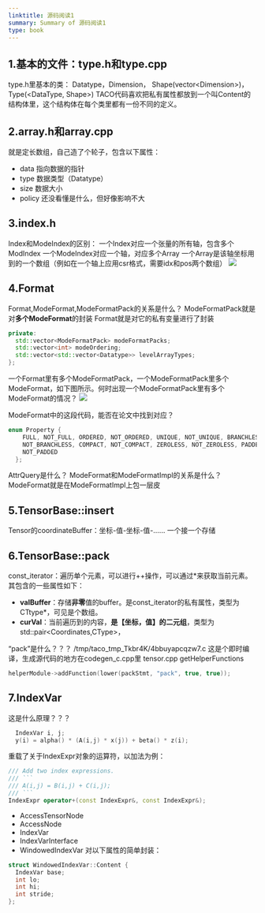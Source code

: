 ```yaml
---
linktitle: 源码阅读1
summary: Summary of 源码阅读1
type: book
---
```

## 1.基本的文件：type.h和type.cpp
type.h里基本的类：
Datatype，Dimension，
Shape(vector\<Dimension\>)，Type(\<DataType, Shape\>)
TACO代码喜欢把私有属性都放到一个叫Content的结构体里，这个结构体在每个类里都有一份不同的定义。

## 2.array.h和array.cpp
就是定长数组，自己造了个轮子，包含以下属性：
- data 指向数据的指针
- type 数据类型（Datatype）
- size 数据大小
- policy 还没看懂是什么，但好像影响不大

## 3.index.h
Index和ModeIndex的区别：
一个Index对应一个张量的所有轴，包含多个ModIndex
一个ModeIndex对应一个轴，对应多个Array
一个Array是该轴坐标用到的一个数组（例如在一个轴上应用csr格式，需要idx和pos两个数组）
![](源码阅读1-1666349415818.jpeg)

## 4.Format
Format,ModeFormat,ModeFormatPack的关系是什么？
ModeFormatPack就是对**多个ModeFormat**的封装
Format就是对它的私有变量进行了封装
```c++
private:
  std::vector<ModeFormatPack> modeFormatPacks;
  std::vector<int> modeOrdering;
  std::vector<std::vector<Datatype>> levelArrayTypes;
};
```

一个Format里有多个ModeFormatPack，一个ModeFormatPack里多个ModeFormat，如下图所示。何时出现一个ModeFormatPack里有多个ModeFormat的情况？
![](源码阅读1-1666351735094.jpeg)


ModeFormat中的这段代码，能否在论文中找到对应？
```c++
enum Property {
    FULL, NOT_FULL, ORDERED, NOT_ORDERED, UNIQUE, NOT_UNIQUE, BRANCHLESS,
    NOT_BRANCHLESS, COMPACT, NOT_COMPACT, ZEROLESS, NOT_ZEROLESS, PADDED,
    NOT_PADDED
  };
```

AttrQuery是什么？
ModeFormat和ModeFormatImpl的关系是什么？
ModeFormat就是在ModeFormatImpl上包一层皮

## 5.TensorBase::insert

Tensor的coordinateBuffer：坐标-值-坐标-值-...... 一个接一个存储


## 6.TensorBase::pack


const_iterator：遍历单个元素，可以进行++操作，可以通过\*来获取当前元素。其包含的一些属性如下：
- **valBuffer**：存储**非零**值的buffer。是const_iterator的私有属性，类型为CTtype*，可见是个数组。
- **curVal**：当前遍历到的内容，**是【坐标，值】的二元组**，类型为std::pair<Coordinates,CType>，

“pack”是什么？？？
/tmp/taco_tmp_Tkbr4K/4bbuyapcqzw7.c
这是个即时编译，生成源代码的地方在codegen_c.cpp里
tensor.cpp getHelperFunctions
```c++
helperModule->addFunction(lower(packStmt, "pack", true, true));
```

## 7.IndexVar
这是什么原理？？？
```c++
  IndexVar i, j;
  y(i) = alpha() * (A(i,j) * x(j)) + beta() * z(i);
```

重载了关于IndexExpr对象的运算符，以加法为例：
```c++
/// Add two index expressions.
/// ```
/// A(i,j) = B(i,j) + C(i,j);
/// ```
IndexExpr operator+(const IndexExpr&, const IndexExpr&);
```



- AccessTensorNode
- AccessNode
- IndexVar
- IndexVarInterface
- WindowedIndexVar
对以下属性的简单封装：
```c++
struct WindowedIndexVar::Content {
  IndexVar base;
  int lo;
  int hi;
  int stride;
};
```